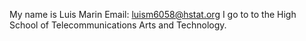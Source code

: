 My name is Luis Marin
Email: luism6058@hstat.org
I go to to the High School of Telecommunications Arts and Technology.
